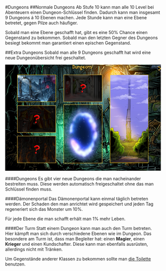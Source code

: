 #Dungeons
##Normale Dungeons
Ab Stufe 10 kann man alle 10 Level bei Abenteuern einen Dungeon-Schlüssel finden. Dadurch kann man insgesamt 9 Dungeons á 10 Ebenen machen. Jede Stunde kann man eine Ebene betretet, gegen Pilze auch häufiger.

Sobald man eine Ebene geschafft hat, gibt es eine 50% Chance einen Gegenstand zu bekommen. Sobald man den letzten Gegner des Dungeons besiegt bekommt man garantiert einen epischen Gegenstand.

##Extra Dungeons
Sobald man alle 9 Dungeons geschafft hat wird eine neue Dungeonübersicht frei geschaltet.

<div class="large-image">
  <img src="../assets/shakes_and_fidget/extra_dungeon.png"></img>
</div>

####Dungeons
Es gibt vier neue Dungeons die man nacheinander bestreiten muss. Diese werden automatisch freigeschaltet ohne das man Schlüssel finden muss.

####Dämonenportal
Das Dämonenportal kann einmal täglich betreten werden. Der Schaden den man anrichtet wird gespeichert und jeden Tag regeneriert sich das Monster um 10%.

Für jede Ebene die man schafft erhält man 1% mehr Leben.

####Der Turm
Statt einem Dungeon kann man auch den Turm betreten. Hier kämpft man sich durch verschiedene Ebenen wie im Dungeon. Das besondere am Turm ist, dass man Begleiter hat: einen **Magier**, einen **Krieger** und einen Kundschafter. Diese kann man ebenfalls ausrüsten, allerdings nicht mit Tränken. 

Um Gegenstände anderer Klassen zu bekommen sollte man [die Toilette](../shakes_and_fidget/level.md) benutzen.
